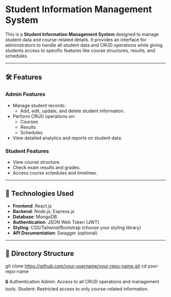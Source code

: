 # Student Information Management System

This is a **Student Information Management System** designed to manage student data and course-related details. It provides an interface for administrators to handle all student data and CRUD operations while giving students access to specific features like course structures, results, and schedules.

---

## 🛠️ Features

### **Admin Features**
- Manage student records:
  - Add, edit, update, and delete student information.
- Perform CRUD operations on:
  - Courses
  - Results
  - Schedules
- View detailed analytics and reports on student data.

### **Student Features**
- View course structure.
- Check exam results and grades.
- Access course schedules and timelines.

---

## 🚀 Technologies Used
- **Frontend**: React.js
- **Backend**: Node.js, Express.js
- **Database**: MongoDB
- **Authentication**: JSON Web Token (JWT)
- **Styling**: CSS/Tailwind/Bootstrap (choose your styling library)
- **API Documentation**: Swagger (optional)

---

## 📂 Directory Structure
git clone https://github.com/your-username/your-repo-name.git
cd your-repo-name

🔒 Authentication
Admin: Access to all CRUD operations and management tools.
Student: Restricted access to only course-related information.
